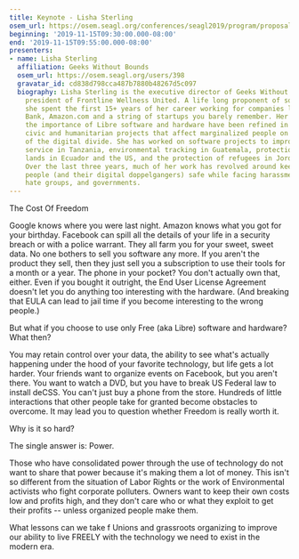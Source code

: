 ```yaml
---
title: Keynote - Lisha Sterling
osem_url: https://osem.seagl.org/conferences/seagl2019/program/proposals/714
beginning: '2019-11-15T09:30:00.000-08:00'
end: '2019-11-15T09:55:00.000-08:00'
presenters:
- name: Lisha Sterling
  affiliation: Geeks Without Bounds
  osem_url: https://osem.seagl.org/users/398
  gravatar_id: cd838d798cca487b7880b48267d5c097
  biography: Lisha Sterling is the executive director of Geeks Without Bounds and
    president of Frontline Wellness United. A life long proponent of software freedom,
    she spent the first 15+ years of her career working for companies like Wells Fargo
    Bank, Amazon.com and a string of startups you barely remember. Her ideas about
    the importance of Libre software and hardware have been refined in the fires of
    civic and humanitarian projects that affect marginalized people on the outside
    of the digital divide. She has worked on software projects to improve public water
    service in Tanzania, environmental tracking in Guatemala, protection of indigenous
    lands in Ecuador and the US, and the protection of refugees in Jordan and Mexico.
    Over the last three years, much of her work has revolved around keeping vulnerable
    people (and their digital doppelgangers) safe while facing harassment from individuals,
    hate groups, and governments.
---
```


The Cost Of Freedom     

Google knows where you were last night. Amazon knows what you got for your birthday. Facebook can spill all the details of your life in a security breach or with a police warrant. They all farm you for your sweet, sweet data. No one bothers to sell you software any more. If you aren't the product they sell, then they just sell you a subscription to use their tools for a month or a year. The phone in your pocket? You don't actually own that, either. Even if you bought it outright, the End User License Agreement doesn't let you do anything too interesting with the hardware. (And breaking that EULA can lead to jail time if you become interesting to the wrong people.)

But what if you choose to use only Free (aka Libre) software and hardware? What then?

You may retain control over your data, the ability to see what's actually happening under the hood of your favorite technology, but life gets a lot harder. Your friends want to organize events on Facebook, but you aren't there. You want to watch a DVD, but you have to break US Federal law to install deCSS. You can't just buy a phone from the store. Hundreds of little interactions that other people take for granted become obstacles to overcome. It may lead you to question whether Freedom is really worth it.

Why is it so hard?

The single answer is: Power.

Those who have consolidated power through the use of technology do not want to share that power because it's making them a lot of money. This isn't so different from the situation of Labor Rights or the work of Environmental activists who fight corporate polluters. Owners want to keep their own costs low and profits high, and they don't care who or what they exploit to get their profits -- unless organized people make them.

What lessons can we take f Unions and grassroots organizing to improve our ability to live FREELY with the technology we need to exist in the modern era.
